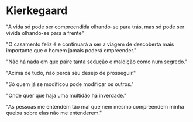 # Kierkegaard

"A vida só pode ser compreendida olhando-se para trás, mas só pode ser vivida olhando-se para a frente"

"O casamento feliz é e continuará a ser a viagem de descoberta mais importante que o homem jamais poderá empreender."

"Não há nada em que paire tanta sedução e maldição como num segredo."

"Acima de tudo, não perca seu desejo de prosseguir."

"Só quem já se modificou pode modificar os outros."

"Onde quer que haja uma multidão há inverdade."

"As pessoas me entendem tão mal que nem mesmo compreendem minha queixa sobre elas não me entenderem."

